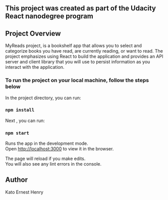 ## This project was created as part of the Udacity React nanodegree program 

## Project Overview
MyReads project, is a bookshelf app that allows you to select and categorize books you have read, are currently reading, or want to read. The project emphasizes using React to build the application and provides an API server and client library that you will use to persist information as you interact with the application.


### To run the project on your local machine, follow the steps below
In the project directory, you can run:

### `npm install`
Next , you can run:

### `npm start`

Runs the app in the development mode.<br />
Open [http://localhost:3000](http://localhost:3000) to view it in the browser.

The page will reload if you make edits.<br />
You will also see any lint errors in the console.

## Author
 Kato Ernest Henry


